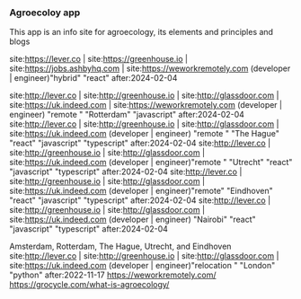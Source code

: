 ### Agroecoloy app

This app is an info site for agroecology, its elements and principles and blogs

site:https://lever.co | site:https://greenhouse.io | site:https://jobs.ashbyhq.com | site:https://weworkremotely.com (developer | engineer)"hybrid" "react" after:2024-02-04

site:http://lever.co | site:http://greenhouse.io | site:http://glassdoor.com | site:https://uk.indeed.com | site:https://weworkremotely.com (developer | engineer) "remote " "Rotterdam" "javascript" after:2024-02-04
site:http://lever.co | site:http://greenhouse.io | site:http://glassdoor.com | site:https://uk.indeed.com (developer | engineer) "remote " "The Hague" "react" "javascript" "typescript" after:2024-02-04
site:http://lever.co | site:http://greenhouse.io | site:http://glassdoor.com | site:https://uk.indeed.com (developer | engineer)"remote " "Utrecht" "react" "javascript" "typescript" after:2024-02-04
site:http://lever.co | site:http://greenhouse.io | site:http://glassdoor.com | site:https://uk.indeed.com (developer | engineer)"remote" "Eindhoven" "react" "javascript" "typescript" after:2024-02-04
site:http://lever.co | site:http://greenhouse.io | site:http://glassdoor.com | site:https://uk.indeed.com (developer | engineer) "Nairobi" "react" "javascript" "typescript" after:2024-02-04

Amsterdam, Rotterdam, The Hague, Utrecht, and Eindhoven
site:http://lever.co | site:http://greenhouse.io | site:http://glassdoor.com | site:https://uk.indeed.com (developer | engineer)"relocation " "London" "python" after:2022-11-17
https://weworkremotely.com/
https://grocycle.com/what-is-agroecology/

